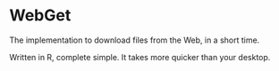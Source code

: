 # WebGet
The implementation to download files from the Web, in a short time.

Written in R, complete simple. It takes more quicker than your desktop.
